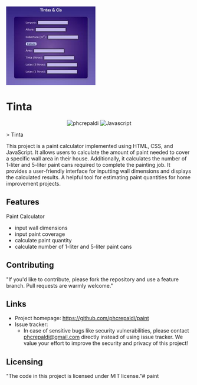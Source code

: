 ![Alt text](tinta.jpeg)
# Tinta
<p align="center">
 <img src="https://img.shields.io/static/v1?label=Behance&message=phcrepaldi&color=199ca8&labelColor=000000" alt="phcrepaldi" />
 <img src="https://img.shields.io/static/v1?label=Type&message=Javascript&color=199ca8&labelColor=000000" alt="Javascript" />
</p>
> Tinta

This project is a paint calculator implemented using HTML, CSS, and JavaScript. It allows users to calculate the amount of paint needed to cover a specific wall area in their house. Additionally, it calculates the number of 1-liter and 5-liter paint cans required to complete the painting job. It provides a user-friendly interface for inputting wall dimensions and displays the calculated results. A helpful tool for estimating paint quantities for home improvement projects.

## Features

Paint Calculator
* input wall dimensions
* input paint coverage
* calculate paint quantity
* calculate number of 1-liter and 5-liter paint cans

## Contributing

"If you'd like to contribute, please fork the repository and use a feature
branch. Pull requests are warmly welcome."

## Links

- Project homepage: https://github.com/phcrepaldi/paint
- Issue tracker:
  - In case of sensitive bugs like security vulnerabilities, please contact
    phcrepaldi@gmail.com directly instead of using issue tracker. We value your effort to improve the security and privacy of this project!

## Licensing

"The code in this project is licensed under MIT license."# paint
